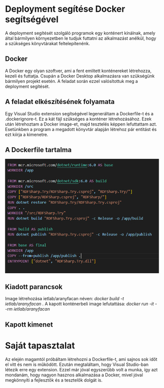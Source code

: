 # Deployment segítése Docker segítségével

A deployment segítését szolgáló programok egy konténert kínálnak, amely által bármilyen környezetben le tudjuk futtatni az alkalmazást anélkül, hogy a szükséges
könyvtárakat feltelepítenénk.

## Docker

A Docker egy olyan szoftver, ami a fent említett konténereket létrehozza, kezeli és futtatja. Csupán a Docker Desktop alkalmazásra van szükségünk bármilyen projekt esetén.
A feladat során ezzel valósítottuk meg a deployment segítését.

## A feladat elkészítésének folyamata

Egy Visual Studio extension segítségével legeneráltam a Dockerfile-t és a .dockerignore-t. Ez a kát fájl szükséges a konténer létrehozásához. Ezek után létrehoztam a 
Docker image-et, majd tesztelés képpen lefuttattam azt. Esetünkben a program a megadott könyvtár alapján létrehoz pár entitást és ezt kiírja a kimenetre.

## A Dockerfile tartalma

![Dockerfile tartalma](/doc/pics/dockerfile.png)

## Kiadott parancsok

Image létrehozása ietlab/aranyfacan néven: *docker build -t ietlab/aranyfacan .*
A kapott konténerbeli image lefutattása: *docker run -it --rm ietlab/aranyfacan* 

## Kapott kimenet

# Saját tapasztalat

Az elején magamtól próbáltam létrehozni a Dockerfile-t, ami sajnos sok időt el vitt és nem is működött. Ezután megtaláltam, hogy Visual Studio-ban létezik erre egy
extension. Ezzel már jóval egyszerűbb volt a munka, így azt mondanám, hogy nagyon hasznos alkalmazása a Docker, mivel jóval megkönnyíti a fejlesztők és a tesztelők
dolgát is.
